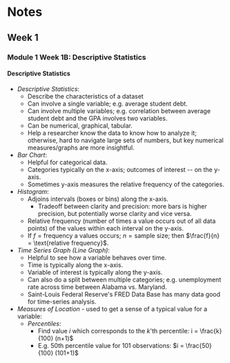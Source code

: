 # Notes
## Week 1
### Module 1 Week 1B: Descriptive Statistics
#### Descriptive Statistics
- *Descriptive Statistics*:
  - Describe the characteristics of a dataset
  - Can involve a single variable; e.g. average student debt.
  - Can involve multiple variables; e.g. correlation between average student 
    debt and the GPA involves two variables. 
  - Can be numerical, graphical, tabular.
  - Help a researcher know the data to know how to analyze it; otherwise, 
    hard to navigate large sets of numbers, but key numerical 
    measures/graphs are more insightful.
- *Bar Chart*:
  - Helpful for categorical data.
  - Categories typically on the x-axis; outcomes of interest -- on the y-axis.
  - Sometimes y-axis measures the relative frequency of the categories.
- *Histogram*:
  - Adjoins intervals (boxes or bins) along the x-axis.
    - Tradeoff between clarity and precision: more bars is higher precision, 
      but potentially worse clarity and vice versa.
  - Relative frequency (number of times a value occurs out of all data points)
    of the values within each interval on the y-axis.
  - If $f = \text{frequency a values occurs}$; $n = \text{sample size}$; 
    then $\frac{f}{n} = \text{relative frequency}$. 
- *Time Series Graph (Line Graph)*:
  - Helpful to see how a variable behaves over time.
  - Time is typically along the x-axis.
  - Variable of interest is typically along the y-axis.
  - Can also do a split between multiple categories; e.g. unemployment rate 
    across time between Alabama vs. Maryland.
  - Saint-Louis Federal Reserve's FRED Data Base has many data good for 
    time-series analysis.
- *Measures of Location* - used to get a sense of a typical value for a 
  variable:
  - *Percentiles*:
    - Find value $i$ which corresponds to the $k$'th percentile: i = \frac{k}{100} (n+1)$
    - E.g. 50th percentile value for 101 observations: $i = \frac{50}{100} (101+1)$

  